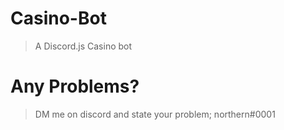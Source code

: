 # Casino-Bot

> A Discord.js Casino bot


# Any Problems?

> DM me on discord and state your problem; northern#0001
